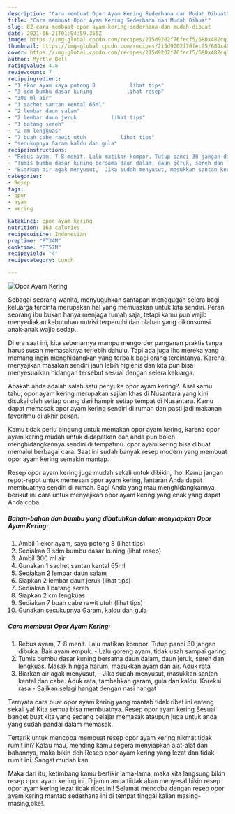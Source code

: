 ```yaml
---
description: "Cara membuat Opor Ayam Kering Sederhana dan Mudah Dibuat"
title: "Cara membuat Opor Ayam Kering Sederhana dan Mudah Dibuat"
slug: 82-cara-membuat-opor-ayam-kering-sederhana-dan-mudah-dibuat
date: 2021-06-21T01:04:59.355Z
image: https://img-global.cpcdn.com/recipes/215d9202f76fecf5/680x482cq70/opor-ayam-kering-foto-resep-utama.jpg
thumbnail: https://img-global.cpcdn.com/recipes/215d9202f76fecf5/680x482cq70/opor-ayam-kering-foto-resep-utama.jpg
cover: https://img-global.cpcdn.com/recipes/215d9202f76fecf5/680x482cq70/opor-ayam-kering-foto-resep-utama.jpg
author: Myrtle Bell
ratingvalue: 4.8
reviewcount: 7
recipeingredient:
- "1 ekor ayam saya potong 8           lihat tips"
- "3 sdm bumbu dasar kuning           lihat resep"
- "300 ml air"
- "1 sachet santan kental 65ml"
- "2 lembar daun salam"
- "2 lembar daun jeruk           lihat tips"
- "1 batang sereh"
- "2 cm lengkuas"
- "7 buah cabe rawit utuh           lihat tips"
- "secukupnya Garam kaldu dan gula"
recipeinstructions:
- "Rebus ayam, 7-8 menit. Lalu matikan kompor. Tutup panci 30 jangan dibuka. Bair ayam empuk.  Lalu goreng ayam, tidak usah sampai garing."
- "Tumis bumbu dasar kuning bersama daun dalam, daun jeruk, sereh dan lengkuas. Masak hingga harum, masukkan ayam dan air. Aduk rata"
- "Biarkan air agak menyusut,  Jika sudah menyusut, masukkan santan kental dan cabe. Aduk rata, tambahkan garam, gula dan kaldu. Koreksi rasa Sajikan selagi hangat dengan nasi hangat"
categories:
- Resep
tags:
- opor
- ayam
- kering

katakunci: opor ayam kering 
nutrition: 163 calories
recipecuisine: Indonesian
preptime: "PT34M"
cooktime: "PT57M"
recipeyield: "4"
recipecategory: Lunch

---
```



![Opor Ayam Kering](https://img-global.cpcdn.com/recipes/215d9202f76fecf5/680x482cq70/opor-ayam-kering-foto-resep-utama.jpg)

Sebagai seorang wanita, menyuguhkan santapan menggugah selera bagi keluarga tercinta merupakan hal yang memuaskan untuk kita sendiri. Peran seorang ibu bukan hanya menjaga rumah saja, tetapi kamu pun wajib menyediakan kebutuhan nutrisi terpenuhi dan olahan yang dikonsumsi anak-anak wajib sedap.

Di era  saat ini, kita sebenarnya mampu mengorder panganan praktis tanpa harus susah memasaknya terlebih dahulu. Tapi ada juga lho mereka yang memang ingin menghidangkan yang terbaik bagi orang tercintanya. Karena, menyajikan masakan sendiri jauh lebih higienis dan kita pun bisa menyesuaikan hidangan tersebut sesuai dengan selera keluarga. 



Apakah anda adalah salah satu penyuka opor ayam kering?. Asal kamu tahu, opor ayam kering merupakan sajian khas di Nusantara yang kini disukai oleh setiap orang dari hampir setiap tempat di Nusantara. Kamu dapat memasak opor ayam kering sendiri di rumah dan pasti jadi makanan favoritmu di akhir pekan.

Kamu tidak perlu bingung untuk memakan opor ayam kering, karena opor ayam kering mudah untuk didapatkan dan anda pun boleh menghidangkannya sendiri di tempatmu. opor ayam kering bisa dibuat memalui berbagai cara. Saat ini sudah banyak resep modern yang membuat opor ayam kering semakin mantap.

Resep opor ayam kering juga mudah sekali untuk dibikin, lho. Kamu jangan repot-repot untuk memesan opor ayam kering, lantaran Anda dapat membuatnya sendiri di rumah. Bagi Anda yang mau menghidangkannya, berikut ini cara untuk menyajikan opor ayam kering yang enak yang dapat Anda coba.

<!--inarticleads1-->

##### Bahan-bahan dan bumbu yang dibutuhkan dalam menyiapkan Opor Ayam Kering:

1. Ambil 1 ekor ayam, saya potong 8           (lihat tips)
1. Sediakan 3 sdm bumbu dasar kuning           (lihat resep)
1. Ambil 300 ml air
1. Gunakan 1 sachet santan kental 65ml
1. Sediakan 2 lembar daun salam
1. Siapkan 2 lembar daun jeruk           (lihat tips)
1. Sediakan 1 batang sereh
1. Siapkan 2 cm lengkuas
1. Sediakan 7 buah cabe rawit utuh           (lihat tips)
1. Gunakan secukupnya Garam, kaldu dan gula




<!--inarticleads2-->

##### Cara membuat Opor Ayam Kering:

1. Rebus ayam, 7-8 menit. Lalu matikan kompor. Tutup panci 30 jangan dibuka. Bair ayam empuk.  - Lalu goreng ayam, tidak usah sampai garing.
1. Tumis bumbu dasar kuning bersama daun dalam, daun jeruk, sereh dan lengkuas. Masak hingga harum, masukkan ayam dan air. Aduk rata
1. Biarkan air agak menyusut,  - Jika sudah menyusut, masukkan santan kental dan cabe. Aduk rata, tambahkan garam, gula dan kaldu. Koreksi rasa - Sajikan selagi hangat dengan nasi hangat




Ternyata cara buat opor ayam kering yang mantab tidak ribet ini enteng sekali ya! Kita semua bisa membuatnya. Resep opor ayam kering Sesuai banget buat kita yang sedang belajar memasak ataupun juga untuk anda yang sudah pandai dalam memasak.

Tertarik untuk mencoba membuat resep opor ayam kering nikmat tidak rumit ini? Kalau mau, mending kamu segera menyiapkan alat-alat dan bahannya, maka bikin deh Resep opor ayam kering yang lezat dan tidak rumit ini. Sangat mudah kan. 

Maka dari itu, ketimbang kamu berfikir lama-lama, maka kita langsung bikin resep opor ayam kering ini. Dijamin anda tiidak akan menyesal bikin resep opor ayam kering lezat tidak ribet ini! Selamat mencoba dengan resep opor ayam kering mantab sederhana ini di tempat tinggal kalian masing-masing,oke!.

